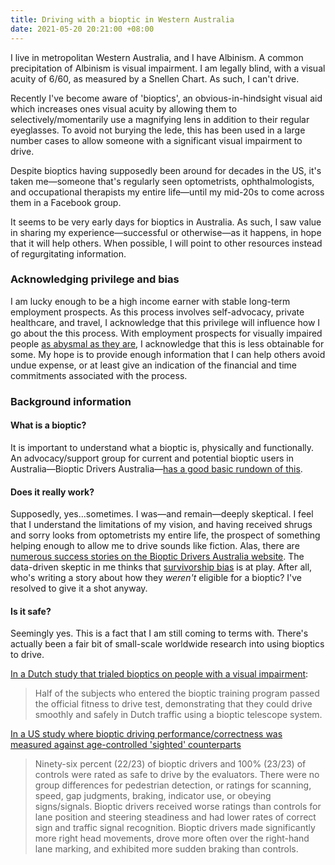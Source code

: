 ```yaml
---
title: Driving with a bioptic in Western Australia
date: 2021-05-20 20:21:00 +08:00
---
```


I live in metropolitan Western Australia, and I have Albinism. A common precipitation of Albinism is visual impairment. I am legally blind, with a visual acuity of 6/60, as measured by a Snellen Chart. As such, I can't drive.

Recently I've become aware of 'bioptics', an obvious-in-hindsight visual aid which increases ones visual acuity by allowing them to selectively/momentarily use a magnifying lens in addition to their regular eyeglasses. To avoid not burying the lede, this has been used in a large number cases to allow someone with a significant visual impairment to drive.

Despite bioptics having supposedly been around for decades in the US, it's taken me—someone that's regularly seen optometrists, ophthalmologists, and occupational therapists my entire life—until my mid-20s to come across them in a Facebook group.

It seems to be very early days for bioptics in Australia. As such, I saw value in sharing my experience—successful or otherwise—as it happens, in hope that it will help others. When possible, I will point to other resources instead of regurgitating information. 

### Acknowledging privilege and bias

I am lucky enough to be a high income earner with stable long-term employment prospects. As this process involves self-advocacy, private healthcare, and travel, I acknowledge that this privilege will influence how I go about the this process. With employment prospects for visually impaired people [as abysmal as they are](https://www.visionaustralia.org/community/news/2019-08-23/survey-shows-blind-people-significantly-underemployed-around-world), I acknowledge that this is less obtainable for some. My hope is to provide enough information that I can help others avoid undue expense, or at least give an indication of the financial and time commitments associated with the process.

### Background information

#### What is a bioptic?

It is important to understand what a bioptic is, physically and functionally. An advocacy/support group for current and potential bioptic users in Australia—Bioptic Drivers Australia—[has a good basic rundown of this](https://www.biopticdriversaus.com/how-it-works).

#### Does it really work?

Supposedly, yes...sometimes. I was—and remain—deeply skeptical. I feel that I understand the limitations of my vision, and having received shrugs and sorry looks from optometrists my entire life, the prospect of something helping enough to allow me to drive sounds like fiction. Alas, there are [numerous success stories on the Bioptic Drivers Australia website](https://www.biopticdriversaus.com/success-stories). The data-driven skeptic in me thinks that [survivorship bias](https://en.wikipedia.org/wiki/Survivorship_bias) is at play. After all, who's writing a story about how they _weren't_ eligible for a bioptic? I've resolved to give it a shot anyway. 

#### Is it safe?

Seemingly yes. This is a fact that I am still coming to terms with. There's actually been a fair bit of small-scale worldwide research into using bioptics to drive.

[In a Dutch study that trialed bioptics on people with a visual impairment](https://doi.org/10.1080/13882350802053707): 

> Half of the subjects who entered the bioptic training program passed the official fitness to drive test, demonstrating that they could drive smoothly and safely in Dutch traffic using a bioptic telescope system.

[In a US study where bioptic driving performance/correctness was measured against age-controlled 'sighted' counterparts](https://doi.org/10.1167/iovs.12-11485)
> Ninety-six percent (22/23) of bioptic drivers and 100% (23/23) of controls were rated as safe to drive by the evaluators. There were no group differences for pedestrian detection, or ratings for scanning, speed, gap judgments, braking, indicator use, or obeying signs/signals. Bioptic drivers received worse ratings than controls for lane position and steering steadiness and had lower rates of correct sign and traffic signal recognition. Bioptic drivers made significantly more right head movements, drove more often over the right-hand lane marking, and exhibited more sudden braking than controls.
